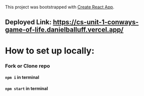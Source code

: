 This project was bootstrapped with [Create React App](https://github.com/facebook/create-react-app).

## Deployed Link: https://cs-unit-1-conways-game-of-life.danielballuff.vercel.app/

# How to set up locally:
### Fork or Clone repo
#### ```npm i``` in terminal
#### ```npm start``` in terminal
